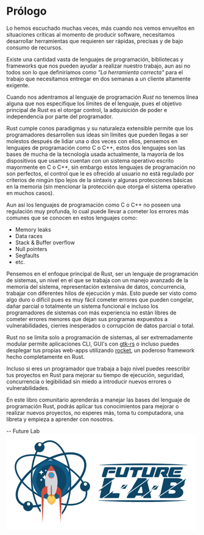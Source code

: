 # Prólogo

Lo hemos escuchado muchas veces, más cuando nos vemos envueltos en situaciones
críticas al momento de producir software, necesitamos desarrollar herramientas
que requieren ser rápidas, precisas y de bajo consumo de recursos.

Existe una cantidad vasta de lenguajes de programación, bibliotecas y frameworks
que nos pueden ayudar a realizar nuestro trabajo, aun así no todos son lo que
definiríamos como *"La herramienta correcta"* para el trabajo que necesitamos
entregar en dos semanas a un cliente altamente exigente.

Cuando nos adentramos al lenguaje de programación *Rust* no tenemos línea alguna
que nos especifique los límites de el lenguaje, pues el objetivo principal de
Rust es el otorgar control, la adquisición de poder e independencia por parte
del programador.

Rust cumple conos paradigmas y su naturaleza extensible permite que los
programadores desarrollen sus ideas sin límites que pueden llegas a ser molestos
después de lidiar una o dos veces con ellos, pensemos en lenguajes de
programación como C o C++, estos dos lenguajes son las bases de mucha de la
tecnología usada actualmente, la mayoría de los dispositivos que usamos
cuentan con un sistema operativo escrito mayormente en C o C++, sin embargo
estos lenguajes de programación no son perfectos, el control que le es ofrecido
al usuario no está regulado por criterios de ningún tipo lejos de la sintaxis
y algunas protecciones básicas en la memoria (sin mencionar la protección que
otorga el sistema operativo en muchos casos).

Aun así los lenguajes de programación como C o C++ no poseen una regulación muy
profunda, lo cual puede llevar a cometer los errores más comunes que se conocen
en estos lenguajes como:

* Memory leaks
* Data races
* Stack & Buffer overflow
* Null pointers
* Segfaults
* etc.

Pensemos en el enfoque principal de Rust, ser un lenguaje de programación de
sistemas, un nivel en el que se trabaja con un manejo avanzado de la memoria del
sistema, representación extensiva de datos, concurrencia, trabajar con
diferentes hilos de ejecución y más. Esto puede ser visto como algo duro o
difícil pues es muy fácil cometer errores que pueden congelar, dañar parcial o
totalmente un sistema funcional e incluso los programadores de
sistemas con más experiencia no están libres de cometer errores menores que
dejan sus programas expuestos a vulnerabilidades, cierres inesperados o
corrupción de datos parcial o total.


Rust no se limita solo a programación de sistemas, al ser extremadamente modular
permite aplicaciones CLI, GUI's con [gtk-rs](https://gtk-rs.org/) o incluso 
puedes desplegar tus propias web-apps utilizando
[rocket](https://rocket.rs/), un poderoso framework hecho completamente en Rust.

Incluso si eres un programador que trabaja a bajo nivel puedes reescribir tus
proyectos en Rust para mejorar su tiempo de ejecución, seguridad,
concurrencia o legibilidad sin miedo a introducir nuevos errores
o vulnerabilidades.

En este libro comunitario aprenderás a manejar las bases del lenguaje de
programación Rust, podrás aplicar tus conocimientos para mejorar o
realizar nuevos proyectos, no esperes más, toma tu computadora, una
libreta y empieza a aprender con nosotros.

-- Future Lab
![Future Lab](../images/future-logo.png)